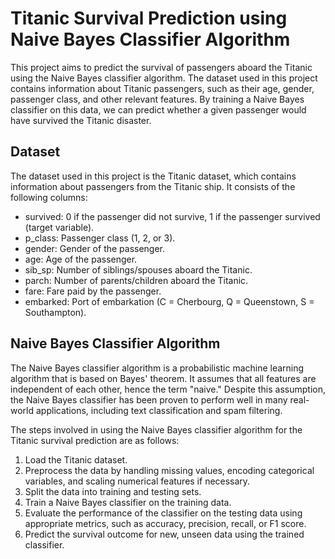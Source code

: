 # Titanic Survival Prediction using Naive Bayes Classifier Algorithm
This project aims to predict the survival of passengers aboard the Titanic using the Naive Bayes classifier algorithm. The dataset used in this project contains information about Titanic passengers, such as their age, gender, passenger class, and other relevant features. By training a Naive Bayes classifier on this data, we can predict whether a given passenger would have survived the Titanic disaster.

## Dataset
The dataset used in this project is the Titanic dataset, which contains information about passengers from the Titanic ship. It consists of the following columns:

* survived: 0 if the passenger did not survive, 1 if the passenger survived (target variable).
* p_class: Passenger class (1, 2, or 3).
* gender: Gender of the passenger.
* age: Age of the passenger.
* sib_sp: Number of siblings/spouses aboard the Titanic.
* parch: Number of parents/children aboard the Titanic.
* fare: Fare paid by the passenger.
* embarked: Port of embarkation (C = Cherbourg, Q = Queenstown, S = Southampton).

## Naive Bayes Classifier Algorithm
The Naive Bayes classifier algorithm is a probabilistic machine learning algorithm that is based on Bayes' theorem. It assumes that all features are independent of each other, hence the term "naive." Despite this assumption, the Naive Bayes classifier has been proven to perform well in many real-world applications, including text classification and spam filtering.

The steps involved in using the Naive Bayes classifier algorithm for the Titanic survival prediction are as follows:

1. Load the Titanic dataset.
2. Preprocess the data by handling missing values, encoding categorical variables, and scaling numerical features if necessary.
3. Split the data into training and testing sets.
4. Train a Naive Bayes classifier on the training data.
5. Evaluate the performance of the classifier on the testing data using appropriate metrics, such as accuracy, precision, recall, or F1 score.
6. Predict the survival outcome for new, unseen data using the trained classifier.
